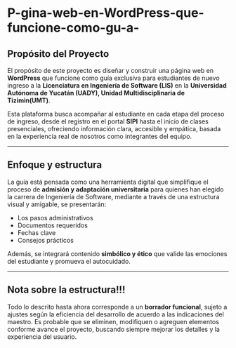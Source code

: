 # P-gina-web-en-WordPress-que-funcione-como-gu-a-
##  Propósito del Proyecto

El propósito de este proyecto es diseñar y construir una página web en **WordPress** que funcione como guía exclusiva para estudiantes de nuevo ingreso a la **Licenciatura en Ingeniería de Software (LIS)** en la **Universidad Autónoma de Yucatán (UADY), Unidad Multidisciplinaria de Tizimin(UMT)**.

Esta plataforma busca acompañar al estudiante en cada etapa del proceso de ingreso, desde el registro en el portal **SIPI** hasta el inicio de clases presenciales, ofreciendo información clara, accesible y empática, basada en la experiencia real de nosotros como integrantes del equipo.

---

##  Enfoque y estructura

La guía está pensada como una herramienta digital que simplifique el proceso de **admisión y adaptación universitaria** para quienes han elegido la carrera de Ingeniería de Software, mediante a través de una estructura visual y amigable, se presentarán:

- Los pasos administrativos
- Documentos requeridos
- Fechas clave
- Consejos prácticos

Además, se integrará contenido **simbólico y ético** que valide las emociones del estudiante y promueva el autocuidado.

---

##  Nota sobre la estructura!!!

Todo lo descrito hasta ahora corresponde a un **borrador funcional**, sujeto a ajustes según la eficiencia del desarrollo de acuerdo a  las indicaciones del maestro. Es probable que se eliminen, modifiquen o agreguen elementos conforme avance el proyecto, buscando siempre mejorar los detalles y la experiencia del usuario.

